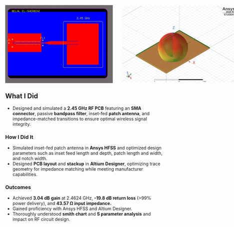 <div style="display: flex; gap: 30px;">
  <img src="/projects/rfpcb/rfpcb2.jpeg" width="400" height="250">
  <img src="/projects/rfpcb/rfpcb5.jpeg" width="400" height="250"> <br> <br>
  <img src="/projects/rfpcb/rfpcb3.jpeg" width="400" height="250">
  <img src="/projects/rfpcb/rfpcb4.jpeg" width="400" height="250">
</div>

## What I Did
- Designed and simulated a **2.45 GHz RF PCB** featuring an **SMA connector**, passive **bandpass filter**, inset-fed **patch antenna**, and impedance-matched transitions to ensure optimal wireless signal integrity.

### How I Did It
- Simulated inset-fed patch antenna in **Ansys HFSS** and optimized design parameters such as inset feed length and depth, patch length and width, and notch width.
- Designed **PCB layout** and **stackup** in **Altium Designer**, optimizing trace geometry for impedance matching while meeting manufacturer capabilities.

### Outcomes
- Achieved **3.04 dB** **gain** at 2.4624 GHz, **-19.8 dB return loss** (>99% power delivery), and **43.57 Ω input impedance.**
- Gained proficiency with Ansys HFSS and Altium Designer.
- Thoroughly understood **smith chart** and **S parameter analysis** and impact on RF circuit design.
